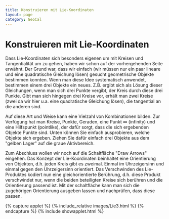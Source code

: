 ```yaml
---
title: Konstruieren mit Lie-Koordinaten
layout: page
category: GeoCal
---
```


# Konstruieren mit Lie-Koordinaten
Dass Lie-Koordinaten sich besonders eigenen um mit Kreisen und Tangentialität um zu gehen, haben wir schon auf der vorhergehenden Seite erwähnt. Der Grund war, dass wir einfach (wir müssen nur ein paar lineare und eine quadratische Gleichung lösen) gesucht geometrische Objekte bestimmen konnten. Wenn man diese Idee systematisch anwendet, bestimmen einem drei Objekte ein neues. Z.B. ergibt sich als Lösung dieser Gleichungen, wenn man sich drei Punkte vergibt, der Kreis durch diese drei Punkte. Gibt man sich hingegen drei Kreise vor, erhält man zwei Kreise (zwei da wir hier u.a. eine quadratische Gleichung lösen), die tangential an die anderen sind.

Auf diese Art und Weise kann eine Vielzahl von Kombinationen bilden. Zur Verfügung hat man Kreise, Punkte, Geraden, eine Punkt $\infty$ (infinity) und eine Hilfspunkt (pointlike), der dafür sorgt, dass die sich ergebenden Objekte Punkte sind. Unten können Sie einfach ausprobieren, welche Objekte sich ergeben. Ziehen Sie dafür einfach drei Objekte aus dem "gelben Lager" auf die graue Aktivbereich.

Zum Abschluss wollen wir noch auf die Schaltfläche "Draw Arrows" eingehen. Das Konzept der Lie-Koordinaten beinhaltet eine Orientierung von Objekten, d.h. jeden Kreis gibt es zweimal. Einmal im Uhrzeigersinn und einmal gegen den Uhrzeigersinn orientiert. Das Verschwinden des Lie-Produktes kodiert nun eine gleichorientierte Berührung, d.h. diese Produkt verschwindet nur, wenn die beiden beteiligten Kreise sich berühren und die Orientierung passend ist. Mit der schaltfläche kann man sich die zugehörigen Orientierung ausgeben lassen und nachprüfen, dass diese passen.

{% capture applet %} {% include_relative images/Lie3.html %} {% endcapture %}
{% include showapplet.html %}
